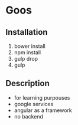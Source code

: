 # Goos
## Installation

1. bower install
2. npm install
3. gulp drop
4. gulp


## Description
- for learning purpouses
- google services
- angular as a framework
- no backend

